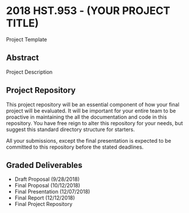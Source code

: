 # 2018 HST.953 - (YOUR PROJECT TITLE)

Project Template

## Abstract

Project Description

## Project Repository
This project repository will be an essential component of how your final project will be evaluated. It will be important for your entire team to be proactive in maintaining the all the documentation and code in this repository.  You have free reign to alter this repository for your needs, but suggest this standard directory structure for starters.

All your submissions, except the final presentation is expected to be committed to this repository before the stated deadlines.

## Graded Deliverables

- Draft Proposal (9/28/2018)
- Final Proposal (10/12/2018)
- Final Presentation (12/07/2018)
- Final Report (12/12/2018)
- Final Project Repository
